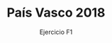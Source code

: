 ---
title: País Vasco 2018
url: "/recursos-fisica-quimica/oposiciones/fisica/pais-vasco-2018-f1"
subtitle: Ejercicio F1
summary: Ejercicio F1.
authors:
- rodrigo-alcaraz-de-la-osa
- jesica-sanchez-mazon
tags:
- oposiciones
- ondas
categories:
- Física

# Optional external URL for project (replaces project detail page).
external_link: "https://rodrigoalcarazdelaosa.me/recursos-fisica-quimica/oposiciones/fisica/pais-vasco-2018-f1/pais-vasco-2018-f1.pdf"
---